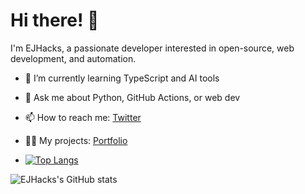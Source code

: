 # Hi there! 👋

I'm EJHacks, a passionate developer interested in open-source, web development, and automation.

- 🌱 I’m currently learning TypeScript and AI tools
- 💬 Ask me about Python, GitHub Actions, or web dev
- 📫 How to reach me: [Twitter](https://twitter.com/EJHacks)
- 🧑‍💻 My projects: [Portfolio](https://ejhacks.github.io/)

- [![Top Langs](https://github-readme-stats.vercel.app/api/top-langs/?username=EJHacks&layout=compact&langs_count=8&hide=html,css)](https://github.com/anuraghazra/github-readme-stats)

![EJHacks's GitHub stats](https://github-readme-stats.vercel.app/api?username=EJHacks&show_icons=true)
